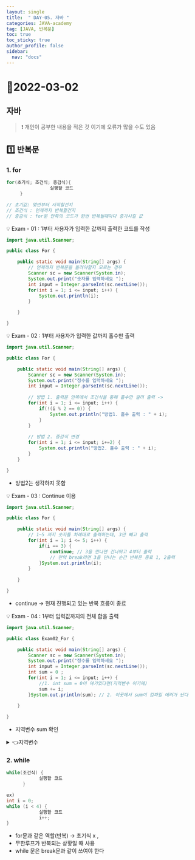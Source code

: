```yaml
---
layout: single
title:  " DAY-05. 자바 "
categories: JAVA-academy
tag: [JAVA, 반복문]
toc: true
toc_sticky: true
author_profile: false
sidebar:
  nav: "docs"
---
```

# 📌2022-03-02
 
## 자바 

<!--Quote-->

> ❗ 개인이 공부한 내용을 적은 것 이기에 오류가 많을 수도 있음 


## **1️⃣ 반복문**

### 1. for

```java
for(초기식; 조건식; 증감식){
		 		실행할 코드
	 }

// 초기값: 몇번부터 시작할건지
// 조건식 : 언제까지 반복할건지 
// 증감식 : for문 안쪽의 코드가 한번 반복될때마다 증가시킬 값
```


💡 Exam - 01 : 1부터 사용자가 입력한 값까지 출력한 코드를 작성

```java
import java.util.Scanner;

public class For {

	public static void main(String[] args) {
		// 언제까지 반복문을 돌려야할지 모르는 경우 
		Scanner sc = new Scanner(System.in);
		System.out.print("숫자를 입력하세요 ");
		int input = Integer.parseInt(sc.nextLine());
		for(int i = 1; i <= input; i++) {
			System.out.println(i);
		}

	}

}
```

💡 Exam - 02 :  1부터 사용자가 입력한 값까지 홀수만 출력

```java
import java.util.Scanner;

public class For {

	public static void main(String[] args) {
		Scanner sc = new Scanner(System.in);
		System.out.print("정수를 입력하세요 ");
		int input = Integer.parseInt(sc.nextLine());
		
		// 방법 1. 출력문 안쪽에서 조건식을 통해 홀수만 걸려 출력 ->
		for(int i = 1; i <= input; i++) {
			if(!(i % 2 == 0)) {
				System.out.println("방법1. 홀수 출력 : " + i);
			}
		}
		
		// 방법 2. 증감식 변경
		for(int i = 1; i <= input; i+=2) {
			System.out.println("방법2. 홀수 출력 : " + i);
		}
	}

}
```

- 방법2는 생각하지 못함

💡 Exam - 03 : Continue 이용 

```java
import java.util.Scanner;

public class For {

	public static void main(String[] args) {
		// 1~5 까지 숫자를 차례대로 출력하는데, 3만 빼고 출력 
		for(int i = 1; i <= 5; i++) {
			if(i == 3) {
				continue; // 3을 만나면 건너뛰고 4부터 출력 
				// 만약 break라면 3을 만나는 순간 반복문 종료 1, 2출력 
			}System.out.println(i);
		}
		
	}

}
```

- continue → 현재 진행되고 있는 반복 흐름이 종료

💡 Exam - 04 : 1부터 입력값까지의 전체 합을 출력 

```java
import java.util.Scanner;

public class Exam02_For {

	public static void main(String[] args) {
		Scanner sc = new Scanner(System.in);
		System.out.print("정수를 입력하세요 ");
		int input = Integer.parseInt(sc.nextLine());
		int sum = 0 ;
		for(int i = 1; i <= input; i++) {
			//1. int sum = 0이 여기있다면(지역변수 이기에)
			sum += i;
		}System.out.println(sum); // 2. 이곳에서 sum이 컴파일 에러가 난다
		
	}

}
```
- 지역변수 sum 확인
<details>
<summary>👈지역변수 </summary>
<div markdown="1">       
반복문 / 조건문 혹은 메서드(기능)의 {} 안 범위에서만 사용할 수 있는 변수
</div>
</details> 

### 2. while

```java
while(조건식) {
	 		실행할 코드 
	  }

ex) 
int i = 0;
while (i < 4) {
			실행할 코드 
			i++; 
}
```

- for문과 같은 역할(반복) → 초기식 x ,
- 무한루프가 반복되는 상황일 때 사용
- while 문은 break문과 같이 쓰여야 한다